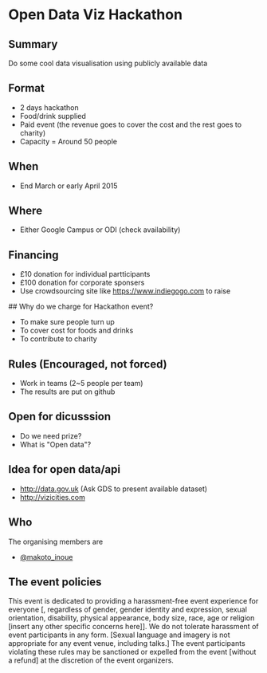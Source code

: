 # Open Data Viz Hackathon

## Summary

Do some cool data visualisation using publicly available data

## Format

- 2 days hackathon
- Food/drink supplied
- Paid event (the revenue goes to cover the cost and the rest goes to charity)
- Capacity = Around 50 people

## When

- End March or early April 2015

## Where

- Either Google Campus or ODI (check availability)

## Financing

- £10 donation for individual partticipants
- £100 donation for corporate sponsers
- Use crowdsourcing site like https://www.indiegogo.com to raise

## Why do we charge for Hackathon event?

- To make sure people turn up
- To cover cost for foods and drinks
- To contribute to charity

## Rules (Encouraged, not forced)

- Work in teams (2~5 people per team)
- The results are put on github


## Open for dicusssion

- Do we need prize?
- What is "Open data"?


## Idea for open data/api

- http://data.gov.uk (Ask GDS to present available dataset)
- http://vizicities.com

## Who

The organising members are

- [@makoto_inoue](https://twitter.com/makoto_inoue)


## The event policies

This event is dedicated to providing a harassment-free event experience for everyone [, regardless of gender, gender identity and expression, sexual orientation, disability, physical appearance, body size, race, age or religion [insert any other specific concerns here]]. We do not tolerate harassment of event participants in any form. [Sexual language and imagery is not appropriate for any event venue, including talks.] The event participants violating these rules may be sanctioned or expelled from the event [without a refund] at the discretion of the event organizers.